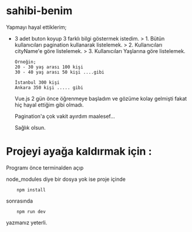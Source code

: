 # sahibi-benim

Yapmayı hayal ettiklerim;

-   3 adet buton koyup 3 farklı bilgi göstermek istedim.
        > 1. Bütün kullanıcıları pagination kullanarak listelemek.
        > 2. Kullanıcıları cityName'e göre listelemek.
        > 3. Kullanıcıları Yaşlarına göre listelemek.
        
        Örneğin; 
        20 - 30 yaş arası 100 kişi
        30 - 40 yaş arası 50 kişi ....gibi
        
        İstanbul 300 kişi
        Ankara 350 kişi ..... gibi
        
    Vue.js 2 gün önce öğrenmeye başladım ve gözüme kolay gelmişti fakat  hiç hayal ettiğim gibi olmadı.
    
    Pagination'a çok vakit ayırdım maalesef...
    
    Sağlık olsun.

# Projeyi ayağa kaldırmak için :

Programı önce terminalden açıp 

node_modules diye bir dosya yok ise proje içinde
        
        npm install 
        
sonrasında 

        npm run dev
        
yazmanız yeterli.


